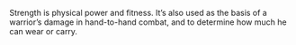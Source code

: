 Strength is physical power and fitness. It’s also used as the basis of a warrior’s damage in hand-to-hand combat, and to determine how much he can wear or carry.